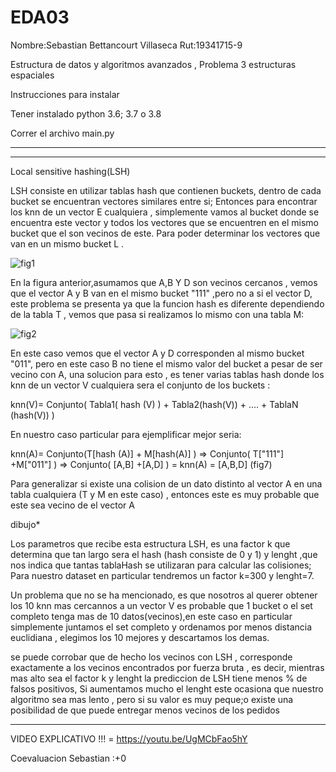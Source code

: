 # EDA03
Nombre:Sebastian Bettancourt Villaseca Rut:19341715-9

Estructura de datos y algoritmos avanzados , Problema 3 estructuras espaciales

Instrucciones para instalar

Tener instalado python 3.6; 3.7 o 3.8

Correr el archivo main.py

-----------------------------------------------------


  








---------------------------------------------------

Local sensitive hashing(LSH)

LSH consiste en utilizar tablas hash que contienen buckets, dentro de cada bucket se encuentran vectores similares entre si; Entonces para encontrar los knn de un vector E cualquiera , simplemente vamos al bucket donde se encuentra este vector y todos los vectores que se encuentren en el mismo bucket que el son vecinos de este. Para poder determinar los vectores que van en un mismo bucket L .

![fig1](https://user-images.githubusercontent.com/82010968/119214820-aa01ba00-ba97-11eb-9bcd-ef54dfb15a18.png)

En la figura anterior,asumamos que A,B Y D son vecinos cercanos , vemos que el vector A y B van en el mismo bucket "111" ,pero no a si el vector D, este problema se presenta ya
que la funcion hash es diferente dependiendo de la tabla T , vemos que pasa si realizamos lo mismo con una tabla M:

![fig2](https://user-images.githubusercontent.com/82010968/119272557-77a9a700-bbd4-11eb-9fb5-4a2f84809161.png)


  En este caso vemos que el vector A y D corresponden al mismo bucket "011", pero en este caso B no tiene el mismo valor del bucket a pesar de ser vecino con A, una solucion para esto , es tener varias tablas hash donde los knn de un vector V cualquiera sera el conjunto de los buckets :
  
  knn(V)= Conjunto( Tabla1( hash (V) ) + Tabla2(hash(V)) + .... + TablaN (hash(V)) )
  
  En nuestro caso particular para ejemplificar mejor seria:
 
  knn(A)= Conjunto(T[hash (A)] + M[hash(A)] ) => Conjunto( T["111"] +M["011"] ) => Conjunto( [A,B]  +[A,D] ) = knn(A) = [A,B,D] (fig7)

Para generalizar si existe una colision de un dato distinto al vector A en una tabla cualquiera (T y M en este caso) , entonces este es muy probable que este sea vecino de
el vector A

  dibujo*

  Los parametros que recibe esta estructura LSH, es una factor k que determina que tan largo sera el hash (hash consiste de 0 y 1) y lenght ,que nos indica que tantas tablaHash se utilizaran para calcular las colisiones; Para nuestro dataset en particular tendremos un factor k=300 y lenght=7.
  
  Un problema que no se ha mencionado, es que nosotros al querer obtener los 10 knn mas cercannos a un vector V es probable que 1 bucket o el set completo tenga mas de 10 datos(vecinos),en este caso en particular simplemente juntamos el set completo y ordenamos por menos distancia euclidiana , elegimos los 10 mejores y descartamos los demas.
  
  
  
  se puede corrobar que de hecho los vecinos con LSH , corresponde exactamente a los vecinos encontrados por fuerza bruta , es decir, mientras mas alto sea el factor k y lenght la prediccion de LSH tiene menos % de falsos positivos, 
Si aumentamos mucho el lenght este ocasiona que nuestro algoritmo sea mas lento , pero si su valor es muy peque;o existe una posibilidad de que puede entregar menos vecinos de los pedidos 











-------------------------


VIDEO EXPLICATIVO !!! = https://youtu.be/UgMCbFao5hY



Coevaluacion 
Sebastian :+0
